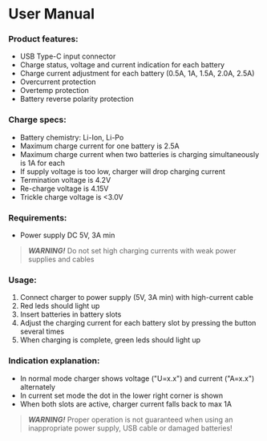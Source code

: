 # User Manual

### Product features:
* USB Type-C input connector
* Charge status, voltage and current indication for each battery
* Charge current adjustment for each battery (0.5A, 1A, 1.5A, 2.0A, 2.5A)
* Overcurrent protection
* Overtemp protection
* Battery reverse polarity protection

### Charge specs:
* Battery chemistry: Li-Ion, Li-Po
* Maximum charge current for one battery is 2.5A
* Maximum charge current when two batteries is charging simultaneously is 1A for each
* If supply voltage is too low, charger will drop charging current 
* Termination voltage is 4.2V
* Re-charge voltage is 4.15V
* Trickle charge voltage is <3.0V

### Requirements:
* Power supply DC 5V, 3A min

> **_WARNING!_** Do not set high charging currents with weak power supplies and cables

### Usage:
1. Connect charger to power supply (5V, 3A min) with high-current cable
2. Red leds should light up 
3. Insert batteries in battery slots
4. Adjust the charging current for each battery slot by pressing the button several times
5. When charging is complete, green leds should light up

### Indication explanation:
* In normal mode charger shows voltage ("U=x.x") and current ("A=x.x") alternately
* In current set mode the dot in the lower right corner is shown
* When both slots are active, charger current falls back to max 1A 

> **_WARNING!_** Proper operation is not guaranteed when using an inappropriate power supply, USB cable or damaged batteries!


